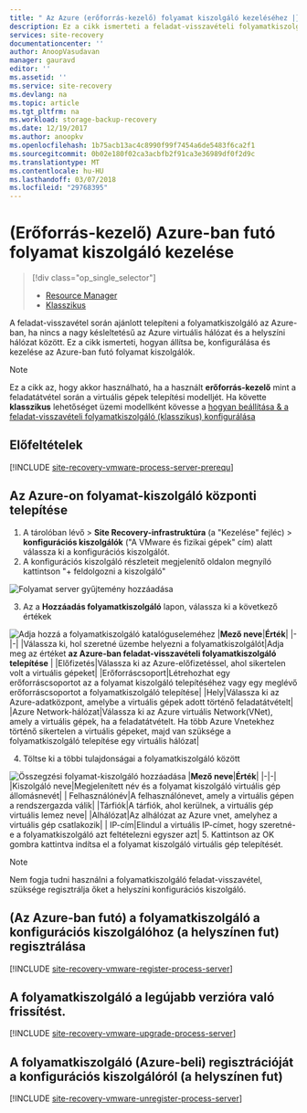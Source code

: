 ```yaml
---
title: " Az Azure (erőforrás-kezelő) folyamat kiszolgáló kezeléséhez |} Microsoft Docs"
description: Ez a cikk ismerteti a feladat-visszavételi folyamatkiszolgáló (erőforrás-kezelő) beállítása az Azure-ban.
services: site-recovery
documentationcenter: ''
author: AnoopVasudavan
manager: gauravd
editor: ''
ms.assetid: ''
ms.service: site-recovery
ms.devlang: na
ms.topic: article
ms.tgt_pltfrm: na
ms.workload: storage-backup-recovery
ms.date: 12/19/2017
ms.author: anoopkv
ms.openlocfilehash: 1b75acb13ac4c8990f99f7454a6de5483f6ca2f1
ms.sourcegitcommit: 0b02e180f02ca3acbfb2f91ca3e36989df0f2d9c
ms.translationtype: MT
ms.contentlocale: hu-HU
ms.lasthandoff: 03/07/2018
ms.locfileid: "29768395"
---
```

# <a name="manage-a-process-server-running-in-azure-resource-manager"></a>(Erőforrás-kezelő) Azure-ban futó folyamat kiszolgáló kezelése
> [!div class="op_single_selector"]
> * [Resource Manager](./site-recovery-vmware-setup-azure-ps-resource-manager.md)
> * [Klasszikus ](./site-recovery-vmware-setup-azure-ps-classic.md)

A feladat-visszavétel során ajánlott telepíteni a folyamatkiszolgáló az Azure-ban, ha nincs a nagy késleltetésű az Azure virtuális hálózat és a helyszíni hálózat között. Ez a cikk ismerteti, hogyan állítsa be, konfigurálása és kezelése az Azure-ban futó folyamat kiszolgálók.

> [!NOTE]
> Ez a cikk az, hogy akkor használható, ha a használt **erőforrás-kezelő** mint a feladatátvétel során a virtuális gépek telepítési modelljét. Ha követte **klasszikus** lehetőséget üzemi modellként kövesse a [hogyan beállítása & a feladat-visszavételi folyamatkiszolgáló (klasszikus) konfigurálása](./site-recovery-vmware-setup-azure-ps-classic.md)

## <a name="prerequisites"></a>Előfeltételek

[!INCLUDE [site-recovery-vmware-process-server-prerequ](../../includes/site-recovery-vmware-azure-process-server-prereq.md)]

## <a name="deploy-a-process-server-on-azure"></a>Az Azure-on folyamat-kiszolgáló központi telepítése
1. A tárolóban lévő > **Site Recovery-infrastruktúra** (a "Kezelése" fejléc) > **konfigurációs kiszolgálók** ("A VMware és fizikai gépek" cím) alatt válassza ki a konfigurációs kiszolgálót.
2. A konfigurációs kiszolgáló részleteit megjelenítő oldalon megnyíló kattintson "+ feldolgozni a kiszolgáló"

  ![Folyamat server gyűjtemény hozzáadása](./media/site-recovery-vmware-setup-azure-ps-arm/add-ps.png)

3.  Az a **Hozzáadás folyamatkiszolgáló** lapon, válassza ki a következő értékek

  ![Adja hozzá a folyamatkiszolgáló katalóguseleméhez](./media/site-recovery-vmware-setup-azure-ps-arm/add-ps-page-1.png)
|**Mező neve**|**Érték**|
|-|-|
|Válassza ki, hol szeretné üzembe helyezni a folyamatkiszolgálót|Adja meg az értéket **az Azure-ban feladat-visszavételi folyamatkiszolgáló telepítése** |
|Előfizetés|Válassza ki az Azure-előfizetéssel, ahol sikertelen volt a virtuális gépeket|
|Erőforráscsoport|Létrehozhat egy erőforráscsoportot az a folyamat kiszolgáló telepítéséhez vagy egy meglévő erőforráscsoportot a folyamatkiszolgáló telepítése|
|Hely|Válassza ki az Azure-adatközpont, amelybe a virtuális gépek adott történő feladatátvételt|
|Azure Network-hálózat|Válassza ki az Azure virtuális Network(VNet), amely a virtuális gépek, ha a feladatátvételt. Ha több Azure Vnetekhez történő sikertelen a virtuális gépeket, majd van szüksége a folyamatkiszolgáló telepítése egy virtuális hálózat|

4. Töltse ki a többi tulajdonságai a folyamatkiszolgáló között

  ![Összegzési folyamat-kiszolgáló hozzáadása](./media/site-recovery-vmware-setup-azure-ps-arm/add-ps-page-2.png)
|**Mező neve**|**Érték**|
|-|-|
|Kiszolgáló neve|Megjelenített név és a folyamat kiszolgáló virtuális gép állomásnevét|
| Felhasználónév|A felhasználónevet, amely a virtuális gépen a rendszergazda válik|
|Tárfiók|A tárfiók, ahol kerülnek, a virtuális gép virtuális lemez neve|
|Alhálózat|Az alhálózat az Azure vnet, amelyhez a virtuális gép csatlakozik|
| IP-cím|Elindul a virtuális IP-címet, hogy szeretné-e a folyamatkiszolgáló azt feltételezni egyszer azt|
5. Kattintson az OK gombra kattintva indítsa el a folyamat kiszolgáló virtuális gép telepítését.

> [!NOTE]
> Nem fogja tudni használni a folyamatkiszolgáló feladat-visszavétel, szüksége regisztrálja őket a helyszíni konfigurációs kiszolgáló.

## <a name="registering-the-process-server-running-in-azure-to-a-configuration-server-running-on-premises"></a>(Az Azure-ban futó) a folyamatkiszolgáló a konfigurációs kiszolgálóhoz (a helyszínen fut) regisztrálása

[!INCLUDE [site-recovery-vmware-register-process-server](../../includes/site-recovery-vmware-register-process-server.md)]

## <a name="upgrading-the-process-server-to-latest-version"></a>A folyamatkiszolgáló a legújabb verzióra való frissítést.

[!INCLUDE [site-recovery-vmware-upgrade-process-server](../../includes/site-recovery-vmware-upgrade-process-server.md)]

## <a name="unregistering-the-process-server-running-in-azure-from-a-configuration-server-running-on-premises"></a>A folyamatkiszolgáló (Azure-beli) regisztrációját a konfigurációs kiszolgálóról (a helyszínen fut)

[!INCLUDE [site-recovery-vmware-unregister-process-server](../../includes/site-recovery-vmware-unregister-process-server.md)]
